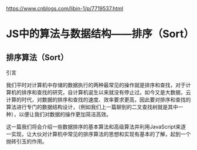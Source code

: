<https://www.cnblogs.com/libin-1/p/7719537.html>

# JS中的算法与数据结构——排序（Sort）
## 排序算法（Sort）

引言

我们平时对计算机中存储的数据执行的两种最常见的操作就是排序和查找，对于计算机的排序和查找的研究，自计算机诞生以来就没有停止过。如今又是大数据，云计算的时代，对数据的排序和查找的速度、效率要求更高，因此要对排序和查找的算法进行专门的数据结构设计，（例如我们上一篇聊到的二叉查找树就是其中一种），以便让我们对数据的操作更加简洁高效。

这一篇我们将会介绍一些数据排序的基本算法和高级算法并利用JavaScript来逐一实现，让大伙对计算机中常见的排序算法的思想和实现有基本的了解，起到一个抛砖引玉的作用。